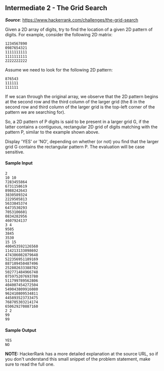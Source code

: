 ## Intermediate 2 - The Grid Search
__*Source*__: https://www.hackerrank.com/challenges/the-grid-search

Given a 2D array of digits, try to find the location of a given 2D pattern of digits. For example, consider the following 2D matrix:

```
1234567890  
0987654321  
1111111111  
1111111111  
2222222222  
```

Assume we need to look for the following 2D pattern:

```
876543  
111111  
111111
```

If we scan through the original array, we observe that the 2D pattern begins at the second row and the third column of the larger grid (the 8 in the second row and third column of the larger grid is the top-left corner of the pattern we are searching for).

So, a 2D pattern of P digits is said to be present in a larger grid G, if the latter contains a contiguous, rectangular 2D grid of digits matching with the pattern P, similar to the example shown above.

Display 'YES' or 'NO', depending on whether (or not) you find that the larger grid G contains the rectangular pattern P. The evaluation will be case sensitive.

#### Sample Input
```
2
10 10
7283455864
6731158619
8988242643
3830589324
2229505813
5633845374
6473530293
7053106601
0834282956
4607924137
3 4
9505
3845
3530
15 15
400453592126560
114213133098692
474386082879648
522356951189169
887109450487496
252802633388782
502771484966748
075975207693780
511799789562806
404007454272504
549043809916080
962410809534811
445893523733475
768705303214174
650629270887160
2 2
99
99
```

#### Sample Output
```
YES
NO
```

__NOTE:__ HackerRank has a more detailed explanation at the source URL, so if
you don't understand this small snippet of the problem statement, make sure to
read the full one.

